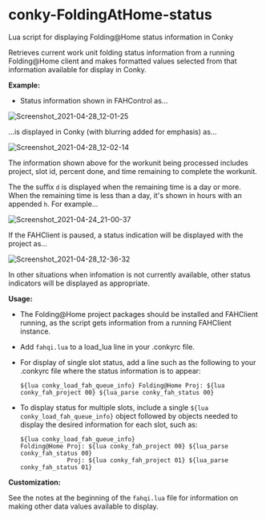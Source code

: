 # conky-FoldingAtHome-status

Lua script for displaying Folding@Home status information in Conky

Retrieves current work unit folding status information from a running Folding@Home client and makes formatted values selected from that information available for display in Conky.

**Example:**

- Status information shown in FAHControl as...

![Screenshot_2021-04-28_12-01-25](https://user-images.githubusercontent.com/17618397/116442074-146c6500-a820-11eb-967a-da2e12538e7f.png)

...is displayed in Conky (with blurring added for emphasis) as...

![Screenshot_2021-04-28_12-02-14](https://user-images.githubusercontent.com/17618397/116442153-2b12bc00-a820-11eb-909e-a60cd786dffd.png)

The information shown above for the workunit being processed includes project, slot id, percent done, and time remaining to complete the workunit.

The the suffix `d` is displayed when the remaining time is a day or more. When the remaining time is less than a day, it's shown in hours with an appended `h`. For example...

![Screenshot_2021-04-24_21-00-37](https://user-images.githubusercontent.com/17618397/115976957-fc0afa80-a540-11eb-8f49-fa01b97019cc.png)

If the FAHClient is paused, a status indication will be displayed with the project as...

![Screenshot_2021-04-28_12-36-32](https://user-images.githubusercontent.com/17618397/116442189-3534ba80-a820-11eb-96ef-350440247441.png)

In other situations when infomation is not currently available, other status indicators will be displayed as appropriate.

**Usage:**

- The Folding@Home project packages should be installed and FAHClient
  running, as the script gets information from a running FAHClient
  instance.

- Add `fahqi.lua` to a load_lua line in your .conkyrc file.

- For display of single slot status, add a line such as the following to your .conkyrc file where the status information is to appear:

    ```
    ${lua conky_load_fah_queue_info} Folding@Home Proj: ${lua conky_fah_project 00} ${lua_parse conky_fah_status 00}
    ```

- To display status for multiple slots, include a single `${lua conky_load_fah_queue_info}` object followed by objects needed to display the desired information for each slot, such as:

    ```
    ${lua conky_load_fah_queue_info}
    Folding@Home Proj: ${lua conky_fah_project 00} ${lua_parse conky_fah_status 00}
                 Proj: ${lua conky_fah_project 01} ${lua_parse conky_fah_status 01}
    ```

**Customization:**

See the notes at the beginning of the `fahqi.lua` file for information on making other data values available to display.
